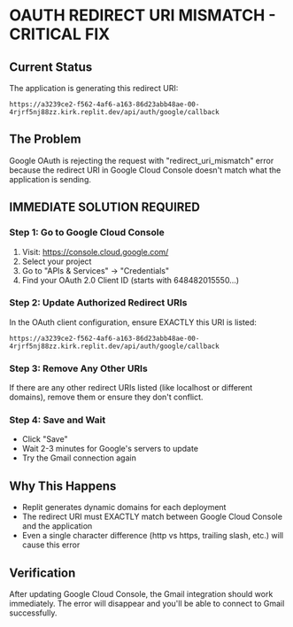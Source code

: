 # OAUTH REDIRECT URI MISMATCH - CRITICAL FIX

## Current Status
The application is generating this redirect URI:
```
https://a3239ce2-f562-4af6-a163-86d23abb48ae-00-4rjrf5nj88zz.kirk.replit.dev/api/auth/google/callback
```

## The Problem
Google OAuth is rejecting the request with "redirect_uri_mismatch" error because the redirect URI in Google Cloud Console doesn't match what the application is sending.

## IMMEDIATE SOLUTION REQUIRED

### Step 1: Go to Google Cloud Console
1. Visit: https://console.cloud.google.com/
2. Select your project
3. Go to "APIs & Services" → "Credentials"
4. Find your OAuth 2.0 Client ID (starts with 648482015550...)

### Step 2: Update Authorized Redirect URIs
In the OAuth client configuration, ensure EXACTLY this URI is listed:
```
https://a3239ce2-f562-4af6-a163-86d23abb48ae-00-4rjrf5nj88zz.kirk.replit.dev/api/auth/google/callback
```

### Step 3: Remove Any Other URIs
If there are any other redirect URIs listed (like localhost or different domains), remove them or ensure they don't conflict.

### Step 4: Save and Wait
- Click "Save"
- Wait 2-3 minutes for Google's servers to update
- Try the Gmail connection again

## Why This Happens
- Replit generates dynamic domains for each deployment
- The redirect URI must EXACTLY match between Google Cloud Console and the application
- Even a single character difference (http vs https, trailing slash, etc.) will cause this error

## Verification
After updating Google Cloud Console, the Gmail integration should work immediately. The error will disappear and you'll be able to connect to Gmail successfully.